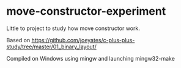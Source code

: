 # move-constructor-experiment

Little to project to study how move constructor work.

Based on https://github.com/joeyates/c-plus-plus-study/tree/master/01_binary_layout/

Compiled on Windows using mingw and launching mingw32-make